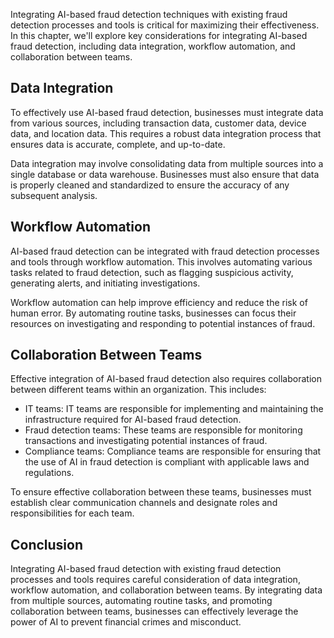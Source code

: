 
Integrating AI-based fraud detection techniques with existing fraud detection processes and tools is critical for maximizing their effectiveness. In this chapter, we'll explore key considerations for integrating AI-based fraud detection, including data integration, workflow automation, and collaboration between teams.

Data Integration
----------------

To effectively use AI-based fraud detection, businesses must integrate data from various sources, including transaction data, customer data, device data, and location data. This requires a robust data integration process that ensures data is accurate, complete, and up-to-date.

Data integration may involve consolidating data from multiple sources into a single database or data warehouse. Businesses must also ensure that data is properly cleaned and standardized to ensure the accuracy of any subsequent analysis.

Workflow Automation
-------------------

AI-based fraud detection can be integrated with fraud detection processes and tools through workflow automation. This involves automating various tasks related to fraud detection, such as flagging suspicious activity, generating alerts, and initiating investigations.

Workflow automation can help improve efficiency and reduce the risk of human error. By automating routine tasks, businesses can focus their resources on investigating and responding to potential instances of fraud.

Collaboration Between Teams
---------------------------

Effective integration of AI-based fraud detection also requires collaboration between different teams within an organization. This includes:

* IT teams: IT teams are responsible for implementing and maintaining the infrastructure required for AI-based fraud detection.
* Fraud detection teams: These teams are responsible for monitoring transactions and investigating potential instances of fraud.
* Compliance teams: Compliance teams are responsible for ensuring that the use of AI in fraud detection is compliant with applicable laws and regulations.

To ensure effective collaboration between these teams, businesses must establish clear communication channels and designate roles and responsibilities for each team.

Conclusion
----------

Integrating AI-based fraud detection with existing fraud detection processes and tools requires careful consideration of data integration, workflow automation, and collaboration between teams. By integrating data from multiple sources, automating routine tasks, and promoting collaboration between teams, businesses can effectively leverage the power of AI to prevent financial crimes and misconduct.
